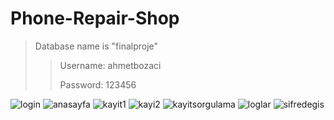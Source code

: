 # Phone-Repair-Shop 

>Database name is "finalproje"
>>Username: ahmetbozaci
>>
>>Password: 123456

![login](https://user-images.githubusercontent.com/82964908/188873801-339fd8b1-4aea-4882-b138-925d4a65d11d.jpg)
![anasayfa](https://user-images.githubusercontent.com/82964908/188873787-5d763678-2fdd-4871-b61d-d95380e7f633.png)
![kayit1](https://user-images.githubusercontent.com/82964908/188873797-1129f7b2-3f95-4f9f-8a02-4c66ec6c22b3.png)
![kayi2](https://user-images.githubusercontent.com/82964908/188873796-edb28211-a0e7-43b4-978f-75b3cf20418c.png)
![kayitsorgulama](https://user-images.githubusercontent.com/82964908/188873800-583f89ab-7e12-4c33-94b1-f1e9cde0454e.png)
![loglar](https://user-images.githubusercontent.com/82964908/188873807-0f4cf78e-771b-4a10-b126-c5a47ae8078e.png)
![sifredegis](https://user-images.githubusercontent.com/82964908/188873810-784caa7c-bc59-4afb-9f82-2b60864d985d.png)
